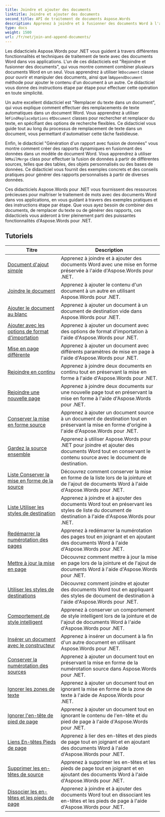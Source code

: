 ```yaml
---
title: Joindre et ajouter des documents
linktitle: Joindre et ajouter des documents
second_title: API de traitement de documents Aspose.Words
description: Apprenez à joindre et à fusionner des documents Word à l'aide d'Aspose.Words pour .NET. Les didacticiels vous guident à travers les étapes pour combiner plusieurs fichiers Word en un seul document.
type: docs
weight: 1500
url: /fr/net/join-and-append-documents/
---
```

 Les didacticiels Aspose.Words pour .NET vous guident à travers différentes fonctionnalités et techniques de traitement de texte avec des documents Word dans vos applications. L'un de ces didacticiels est "Rejoindre et fusionner des documents", qui vous montre comment combiner plusieurs documents Word en un seul. Vous apprendrez à utiliser le`Document` classe pour ouvrir et manipuler des documents, ainsi que la`AppendDocument` méthode pour ajouter le contenu d'un document à un autre. Ce didacticiel vous donne des instructions étape par étape pour effectuer cette opération en toute simplicité.

Un autre excellent didacticiel est "Remplacer du texte dans un document", qui vous explique comment effectuer des remplacements de texte automatiques dans un document Word. Vous apprendrez à utiliser le`FindReplaceOptions` et`Document` classes pour rechercher et remplacer du texte, en spécifiant des options de recherche flexibles. Ce didacticiel vous guide tout au long du processus de remplacement de texte dans un document, vous permettant d'automatiser cette tâche fastidieuse.

 Enfin, le didacticiel "Génération d'un rapport avec fusion de données" vous montre comment créer des rapports dynamiques en fusionnant des données dans un modèle de document Word. Vous apprendrez à utiliser le`MailMerge` class pour effectuer la fusion de données à partir de différentes sources, telles que des tables, des objets personnalisés ou des bases de données. Ce didacticiel vous fournit des exemples concrets et des conseils pratiques pour générer des rapports personnalisés à partir de diverses données.

Ces didacticiels Aspose.Words pour .NET vous fournissent des ressources précieuses pour maîtriser le traitement de mots avec des documents Word dans vos applications, en vous guidant à travers des exemples pratiques et des instructions étape par étape. Que vous ayez besoin de combiner des documents, de remplacer du texte ou de générer des rapports, ces didacticiels vous aideront à tirer pleinement parti des puissantes fonctionnalités d'Aspose.Words pour .NET.

 ## Tutoriels
| Titre | Description |
| --- | --- |
| [Document d'ajout simple](./simple-append-document/) | Apprenez à joindre et à ajouter des documents Word avec une mise en forme préservée à l'aide d'Aspose.Words pour .NET. |
| [Joindre le document](./append-document/) | Apprenez à ajouter le contenu d'un document à un autre en utilisant Aspose.Words pour .NET. |
| [Ajouter le document au blanc](./append-document-to-blank/) | Apprenez à ajouter un document à un document de destination vide dans Aspose.Words pour .NET. |
| [Ajouter avec les options de format d'importation](./append-with-import-format-options/) | Apprenez à ajouter un document avec des options de format d'importation à l'aide d'Aspose.Words pour .NET. |
| [Mise en page différente](./different-page-setup/) | Apprenez à ajouter un document avec différents paramètres de mise en page à l'aide d'Aspose.Words pour .NET. |
| [Rejoindre en continu](./join-continuous/) | Apprenez à joindre deux documents en continu tout en préservant la mise en forme à l'aide d'Aspose.Words pour .NET. |
| [Rejoindre une nouvelle page](./join-new-page/) | Apprenez à joindre deux documents sur une nouvelle page tout en préservant la mise en forme à l'aide d'Aspose.Words pour .NET. |
| [Conserver la mise en forme source](./keep-source-formatting/) | Apprenez à ajouter un document source à un document de destination tout en préservant la mise en forme d'origine à l'aide d'Aspose.Words pour .NET. |
| [Gardez la source ensemble](./keep-source-together/) | Apprenez à utiliser Aspose.Words pour .NET pour joindre et ajouter des documents Word tout en conservant le contenu source avec le document de destination. |
| [Liste Conserver la mise en forme de la source](./list-keep-source-formatting/) | Découvrez comment conserver la mise en forme de la liste lors de la jointure et de l'ajout de documents Word à l'aide d'Aspose.Words pour .NET. |
| [Liste Utiliser les styles de destination](./list-use-destination-styles/) | Apprenez à joindre et à ajouter des documents Word tout en préservant les styles de liste du document de destination à l'aide d'Aspose.Words pour .NET. |
| [Redémarrer la numérotation des pages](./restart-page-numbering/) | Apprenez à redémarrer la numérotation des pages tout en joignant et en ajoutant des documents Word à l'aide d'Aspose.Words pour .NET. |
| [Mettre à jour la mise en page](./update-page-layout/) | Découvrez comment mettre à jour la mise en page lors de la jointure et de l'ajout de documents Word à l'aide d'Aspose.Words pour .NET. |
| [Utiliser les styles de destinations](./use-destination-styles/) | Découvrez comment joindre et ajouter des documents Word tout en appliquant des styles de document de destination à l'aide d'Aspose.Words pour .NET. |
| [Comportement de style intelligent](./smart-style-behavior/) | Apprenez à conserver un comportement de style intelligent lors de la jointure et de l'ajout de documents Word à l'aide d'Aspose.Words pour .NET. |
| [Insérer un document avec le constructeur](./insert-document-with-builder/) | Apprenez à insérer un document à la fin d'un autre document en utilisant Aspose.Words pour .NET. |
| [Conserver la numérotation des sources](./keep-source-numbering/) | Apprenez à ajouter un document tout en préservant la mise en forme de la numérotation source dans Aspose.Words pour .NET. |
| [Ignorer les zones de texte](./ignore-text-boxes/) | Apprenez à ajouter un document tout en ignorant la mise en forme de la zone de texte à l'aide de Aspose.Words pour .NET. |
| [Ignorer l'en-tête de pied de page](./ignore-header-footer/) | Apprenez à ajouter un document tout en ignorant le contenu de l'en-tête et du pied de page à l'aide d'Aspose.Words pour .NET. |
| [Liens En-têtes Pieds de page](./link-headers-footers/) | Apprenez à lier des en-têtes et des pieds de page tout en joignant et en ajoutant des documents Word à l'aide d'Aspose.Words pour .NET. |
| [Supprimer les en-têtes de source](./remove-source-headers-footers/) | Apprenez à supprimer les en-têtes et les pieds de page tout en joignant et en ajoutant des documents Word à l'aide d'Aspose.Words pour .NET. |
| [Dissocier les en-têtes et les pieds de page](./unlink-headers-footers/) | Apprenez à joindre et à ajouter des documents Word tout en dissociant les en-têtes et les pieds de page à l'aide d'Aspose.Words pour .NET. |